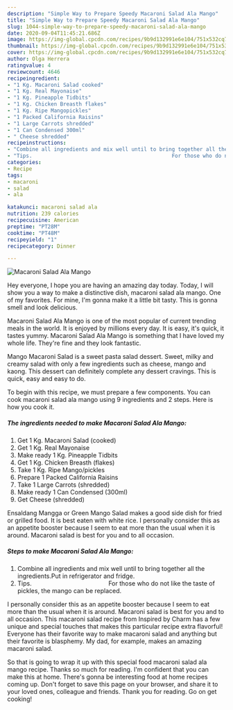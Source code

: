 ```yaml
---
description: "Simple Way to Prepare Speedy Macaroni Salad Ala Mango"
title: "Simple Way to Prepare Speedy Macaroni Salad Ala Mango"
slug: 1044-simple-way-to-prepare-speedy-macaroni-salad-ala-mango
date: 2020-09-04T11:45:21.686Z
image: https://img-global.cpcdn.com/recipes/9b9d132991e6e104/751x532cq70/macaroni-salad-ala-mango-recipe-main-photo.jpg
thumbnail: https://img-global.cpcdn.com/recipes/9b9d132991e6e104/751x532cq70/macaroni-salad-ala-mango-recipe-main-photo.jpg
cover: https://img-global.cpcdn.com/recipes/9b9d132991e6e104/751x532cq70/macaroni-salad-ala-mango-recipe-main-photo.jpg
author: Olga Herrera
ratingvalue: 4
reviewcount: 4646
recipeingredient:
- "1 Kg. Macaroni Salad cooked"
- "1 Kg. Real Mayonaise"
- "1 Kg. Pineapple Tidbits"
- "1 Kg. Chicken Breasth flakes"
- "1 Kg. Ripe Mangopickles"
- "1 Packed California Raisins"
- "1 Large Carrots shredded"
- "1 Can Condensed 300ml"
- " Cheese shredded"
recipeinstructions:
- "Combine all ingredients and mix well until to bring together all the ingredients.Put in refrigerator and fridge."
- "Tips.                                             For those who do not like the taste of pickles, the mango can be replaced."
categories:
- Recipe
tags:
- macaroni
- salad
- ala

katakunci: macaroni salad ala 
nutrition: 239 calories
recipecuisine: American
preptime: "PT28M"
cooktime: "PT48M"
recipeyield: "1"
recipecategory: Dinner

---
```



![Macaroni Salad Ala Mango](https://img-global.cpcdn.com/recipes/9b9d132991e6e104/751x532cq70/macaroni-salad-ala-mango-recipe-main-photo.jpg)

Hey everyone, I hope you are having an amazing day today. Today, I will show you a way to make a distinctive dish, macaroni salad ala mango. One of my favorites. For mine, I'm gonna make it a little bit tasty. This is gonna smell and look delicious.

Macaroni Salad Ala Mango is one of the most popular of current trending meals in the world. It is enjoyed by millions every day. It is easy, it's quick, it tastes yummy. Macaroni Salad Ala Mango is something that I have loved my whole life. They're fine and they look fantastic.

Mango Macaroni Salad is a sweet pasta salad dessert. Sweet, milky and creamy salad with only a few ingredients such as cheese, mango and kaong. This dessert can definitely complete any dessert cravings. This is quick, easy and easy to do.


To begin with this recipe, we must prepare a few components. You can cook macaroni salad ala mango using 9 ingredients and 2 steps. Here is how you cook it.

<!--inarticleads1-->

##### The ingredients needed to make Macaroni Salad Ala Mango:

1. Get 1 Kg. Macaroni Salad (cooked)
1. Get 1 Kg. Real Mayonaise
1. Make ready 1 Kg. Pineapple Tidbits
1. Get 1 Kg. Chicken Breasth (flakes)
1. Take 1 Kg. Ripe Mango/pickles
1. Prepare 1 Packed California Raisins
1. Take 1 Large Carrots (shredded)
1. Make ready 1 Can Condensed (300ml)
1. Get  Cheese (shredded)


Ensaldang Mangga or Green Mango Salad makes a good side dish for fried or grilled food. It is best eaten with white rice. I personally consider this as an appetite booster because I seem to eat more than the usual when it is around. Macaroni salad is best for you and to all occasion. 

<!--inarticleads2-->

##### Steps to make Macaroni Salad Ala Mango:

1. Combine all ingredients and mix well until to bring together all the ingredients.Put in refrigerator and fridge.
1. Tips.                                             For those who do not like the taste of pickles, the mango can be replaced.


I personally consider this as an appetite booster because I seem to eat more than the usual when it is around. Macaroni salad is best for you and to all occasion. This macaroni salad recipe from Inspired by Charm has a few unique and special touches that makes this particular recipe extra flavorful! Everyone has their favorite way to make macaroni salad and anything but their favorite is blasphemy. My dad, for example, makes an amazing macaroni salad. 

So that is going to wrap it up with this special food macaroni salad ala mango recipe. Thanks so much for reading. I'm confident that you can make this at home. There's gonna be interesting food at home recipes coming up. Don't forget to save this page on your browser, and share it to your loved ones, colleague and friends. Thank you for reading. Go on get cooking!
